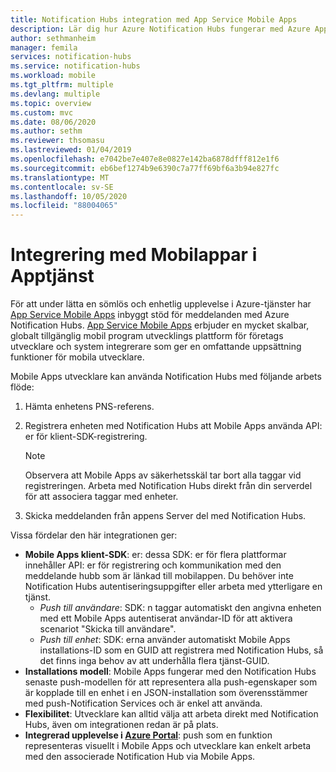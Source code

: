 ```yaml
---
title: Notification Hubs integration med App Service Mobile Apps
description: Lär dig hur Azure Notification Hubs fungerar med Azure App Service Mobile Apps.
author: sethmanheim
manager: femila
services: notification-hubs
ms.service: notification-hubs
ms.workload: mobile
ms.tgt_pltfrm: multiple
ms.devlang: multiple
ms.topic: overview
ms.custom: mvc
ms.date: 08/06/2020
ms.author: sethm
ms.reviewer: thsomasu
ms.lastreviewed: 01/04/2019
ms.openlocfilehash: e7042be7e407e8e0827e142ba6878dfff812e1f6
ms.sourcegitcommit: eb6bef1274b9e6390c7a77ff69bf6a3b94e827fc
ms.translationtype: MT
ms.contentlocale: sv-SE
ms.lasthandoff: 10/05/2020
ms.locfileid: "88004065"
---
```

# <a name="integration-with-app-service-mobile-apps"></a>Integrering med Mobilappar i Apptjänst

För att under lätta en sömlös och enhetlig upplevelse i Azure-tjänster har [App Service Mobile Apps](/previous-versions/azure/app-service-mobile/app-service-mobile-value-prop) inbyggt stöd för meddelanden med Azure Notification Hubs. [App Service Mobile Apps](/previous-versions/azure/app-service-mobile/app-service-mobile-value-prop) erbjuder en mycket skalbar, globalt tillgänglig mobil program utvecklings plattform för företags utvecklare och system integrerare som ger en omfattande uppsättning funktioner för mobila utvecklare.

Mobile Apps utvecklare kan använda Notification Hubs med följande arbets flöde:

1. Hämta enhetens PNS-referens.
2. Registrera enheten med Notification Hubs att Mobile Apps använda API: er för klient-SDK-registrering.

    > [!NOTE]
    > Observera att Mobile Apps av säkerhetsskäl tar bort alla taggar vid registreringen. Arbeta med Notification Hubs direkt från din serverdel för att associera taggar med enheter.

3. Skicka meddelanden från appens Server del med Notification Hubs.

Vissa fördelar den här integrationen ger:

- **Mobile Apps klient-SDK**: er: dessa SDK: er för flera plattformar innehåller API: er för registrering och kommunikation med den meddelande hubb som är länkad till mobilappen. Du behöver inte Notification Hubs autentiseringsuppgifter eller arbeta med ytterligare en tjänst.
  - *Push till användare*: SDK: n taggar automatiskt den angivna enheten med ett Mobile Apps autentiserat användar-ID för att aktivera scenariot "Skicka till användare".
  - *Push till enhet*: SDK: erna använder automatiskt Mobile Apps installations-ID som en GUID att registrera med Notification Hubs, så det finns inga behov av att underhålla flera tjänst-GUID.
- **Installations modell**: Mobile Apps fungerar med den Notification Hubs senaste push-modellen för att representera alla push-egenskaper som är kopplade till en enhet i en JSON-installation som överensstämmer med push-Notification Services och är enkel att använda.
- **Flexibilitet**: Utvecklare kan alltid välja att arbeta direkt med Notification Hubs, även om integrationen redan är på plats.
- **Integrerad upplevelse i [Azure Portal](https://portal.azure.com)**: push som en funktion representeras visuellt i Mobile Apps och utvecklare kan enkelt arbeta med den associerade Notification Hub via Mobile Apps.
